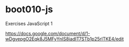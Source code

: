 # boot010-js

Exercises JavaScript 1

https://docs.google.com/document/d/1-wDgvepgO2Eqk8J5MFyYnIS8iadIT7STb1p25rITKE4/edit
